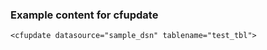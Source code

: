 ### Example content for cfupdate

```luceescript
<cfupdate datasource="sample_dsn" tablename="test_tbl">
```
